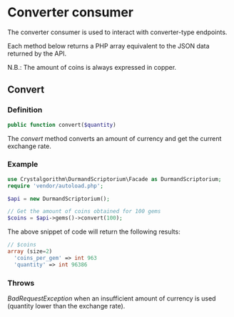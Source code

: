 Converter consumer
===================
The converter consumer is used to interact with converter-type endpoints.

Each method below returns a PHP array equivalent to the JSON data returned by the API.

N.B.: The amount of coins is always expressed in copper.

Convert
---
### Definition

```php
public function convert($quantity)
```

The *convert* method converts an amount of currency and get the current exchange rate.

### Example
```php
use Crystalgorithm\DurmandScriptorium\Facade as DurmandScriptorium;
require 'vendor/autoload.php';

$api = new DurmandScriptorium();

// Get the amount of coins obtained for 100 gems
$coins = $api->gems()->convert(100);
```

The above snippet of code will return the following results:
```php
// $coins
array (size=2)
  'coins_per_gem' => int 963
  'quantity' => int 96386
```

### Throws
*BadRequestException* when an insufficient amount of currency is used (quantity lower than the exchange rate).
